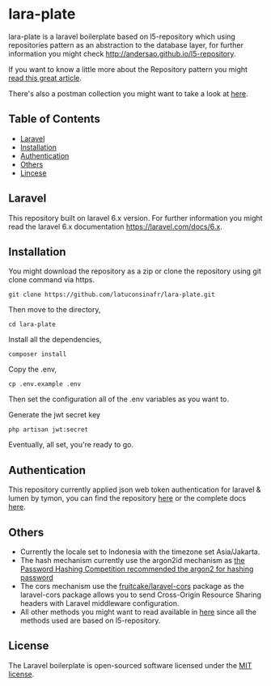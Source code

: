 # lara-plate

lara-plate is a laravel boilerplate based on l5-repository which using repositories pattern as an abstraction to the database layer, for further information you might check http://andersao.github.io/l5-repository.

If you want to know a little more about the Repository pattern you might [read this great article](http://bit.ly/1IdmRNS).

There's also a postman collection you might want to take a look at [here](https://www.getpostman.com/collections/76458b2cb7d318b240b1).

## Table of Contents

- <a href="#laravel">Laravel</a>
- <a href="#installation">Installation</a>
- <a href="#authentication">Authentication</a>
- <a href="#others">Others</a>
- <a href="#license">Lincese</a>

## Laravel

This repository built on laravel 6.x version. For further information you might read the laravel 6.x documentation https://laravel.com/docs/6.x.

## Installation

You might download the repository as a zip or clone the repository using git clone command via https.

```
git clone https://github.com/latuconsinafr/lara-plate.git
```

Then move to the directory,

```
cd lara-plate
```

Install all the dependencies,

```
composer install
```

Copy the .env,

```
cp .env.example .env
```
Then set the configuration all of the .env variables as you want to.

Generate the jwt secret key

```
php artisan jwt:secret
```
Eventually, all set, you're ready to go.


## Authentication

This repository currently applied json web token authentication for laravel & lumen by tymon, you can find the repository [here](https://github.com/tymondesigns/jwt-auth) or the complete docs [here](https://jwt-auth.readthedocs.io/en/develop/).

## Others

- Currently the locale set to Indonesia with the timezone set Asia/Jakarta.
- The hash mechanism currently use the argon2id mechanism as [the Password Hashing Competition recommended the argon2 for hashing password](https://password-hashing.net/)
- The cors mechanism use the [fruitcake/laravel-cors](https://github.com/fruitcake/laravel-cors) package as the laravel-cors package allows you to send Cross-Origin Resource Sharing headers with Laravel middleware configuration.
- All other methods you might want to read available in [here](http://andersao.github.io/l5-repository) since all the methods used are based on l5-repository.

## License

The Laravel boilerplate is open-sourced software licensed under the [MIT license](https://opensource.org/licenses/MIT).
